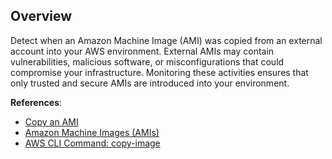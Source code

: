 ## Overview

Detect when an Amazon Machine Image (AMI) was copied from an external account into your AWS environment. External AMIs may contain vulnerabilities, malicious software, or misconfigurations that could compromise your infrastructure. Monitoring these activities ensures that only trusted and secure AMIs are introduced into your environment.

**References**:
- [Copy an AMI](https://docs.aws.amazon.com/AWSEC2/latest/UserGuide/CopyingAMIs.html)
- [Amazon Machine Images (AMIs)](https://docs.aws.amazon.com/AWSEC2/latest/UserGuide/AMIs.html)
- [AWS CLI Command: copy-image](https://awscli.amazonaws.com/v2/documentation/api/latest/reference/ec2/copy-image.html)
